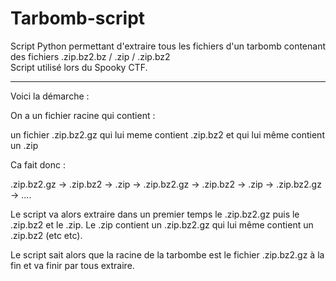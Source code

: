 # Tarbomb-script

Script Python permettant d'extraire tous les fichiers d'un tarbomb contenant des fichiers .zip.bz2.bz / .zip / .zip.bz2 <br/>
Script utilisé lors du Spooky CTF. 

---

Voici la démarche : 

On a un fichier racine qui contient : 

un fichier .zip.bz2.gz qui lui meme contient .zip.bz2 et qui lui même contient un .zip

Ca fait donc : 

.zip.bz2.gz -> .zip.bz2 -> .zip -> .zip.bz2.gz -> .zip.bz2 -> .zip -> .zip.bz2.gz -> ....

Le script va alors extraire dans un premier temps le .zip.bz2.gz puis le .zip.bz2 et le .zip. 
Le .zip contient un .zip.bz2.gz qui lui même contient un .zip.bz2 (etc etc). 

Le script sait alors que la racine de la tarbombe est le fichier .zip.bz2.gz à la fin et va finir par tous extraire. 
